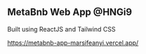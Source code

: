 ## MetaBnb Web App @HNGi9

Built using ReactJS and Tailwind CSS

https://metabnb-app-marsifeanyi.vercel.app/
